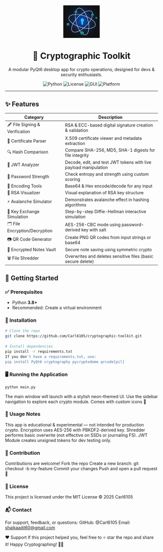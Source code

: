 <p align="center">
  <img src="assets/logo.png" width="120" alt="Cryptographic Toolkit Logo">
  <h1 align="center">🔐 Cryptographic Toolkit</h1>
  <p align="center">
    A modular PyQt6 desktop app for crypto operations, designed for devs & security enthusiasts.
  </p>
  <p align="center">
    <img alt="Python" src="https://img.shields.io/badge/Python-3.8%2B-blue?logo=python">
    <img alt="License" src="https://img.shields.io/badge/license-MIT-green">
    <img alt="GUI" src="https://img.shields.io/badge/GUI-PyQt6-orange">
    <img alt="Platform" src="https://img.shields.io/badge/Platform-Windows-blue">
  </p>
</p>

---
## ✨ Features

| Category                     | Description                                                                 |
|-----------------------------|-----------------------------------------------------------------------------|
| 🖋️ File Signing & Verification  | RSA & ECC-based digital signature creation & validation                     |
| 📜 Certificate Parser        | X.509 certificate viewer and metadata extraction                            |
| 🔍 Hash Comparison           | Compare SHA-256, MD5, SHA-1 digests for file integrity                      |
| 🧩 JWT Analyzer              | Decode, edit, and test JWT tokens with live payload manipulation            |
| 🔐 Password Strength         | Check entropy and strength using custom scoring                             |
| 🧬 Encoding Tools            | Base64 & Hex encode/decode for any input                                    |
| 🧠 RSA Visualizer            | Visual explanation of RSA key structure                                     |
| ⚡ Avalanche Simulator       | Demonstrates avalanche effect in hashing algorithms                         |
| 🔄 Key Exchange Simulation   | Step-by-step Diffie-Hellman interactive simulation                          |
| 🗂️ File Encryption/Decryption| AES-256-CBC mode using password-derived key with salt                       |
| 📷 QR Code Generator         | Create PNG QR codes from input strings or base64                            |
| 📝 Encrypted Notes Vault     | Secure note saving using symmetric crypto                                   |
| 🗑️ File Shredder             | Overwrites and deletes sensitive files (basic secure delete)                |


## 🚀 Getting Started

### ✅ Prerequisites

- Python **3.8+**
- Recommended: Create a virtual environment

### 🔧 Installation

```bash
# Clone the repo
git clone https://github.com/Carl6105/cryptographic-toolkit.git

# Install dependencies
pip install -r requirements.txt
If you don't have a requirements.txt, use:
pip install PyQt6 cryptography pycryptodome qrcode[pil]
```

### 🖥️ Running the Application

```bash
python main.py
```
The main window will launch with a stylish neon-themed UI.
Use the sidebar navigation to explore each crypto module.
Comes with custom icons 🎉

### 🔐 Usage Notes
This app is educational & experimental — not intended for production crypto.
Encryption uses AES-256 with PBKDF2-derived key.
Shredder performs basic overwrite (not effective on SSDs or journaling FS).
JWT Module creates unsigned tokens for dev testing only.

### 🤝 Contribution
Contributions are welcome!
Fork the repo
Create a new branch: git checkout -b my-feature
Commit your changes
Push and open a pull request 🚀

### 📄 License
This project is licensed under the MIT License
© 2025 Carl6105

### 📬 Contact
For support, feedback, or questions:
GitHub: @Carl6105
Email: shaikaadil60@gmail.com

❤️ Support
If this project helped you, feel free to ⭐ star the repo and share it!
Happy Cryptographing! 🔐🚀
